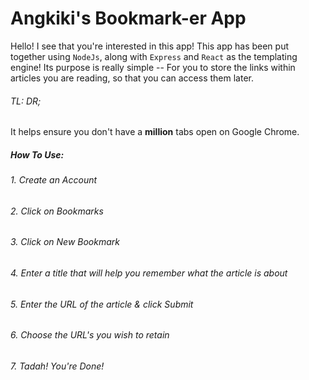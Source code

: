 Angkiki's Bookmark-er App
=====

Hello! I see that you're interested in this app! This app has been put together using `NodeJs`, along with `Express` and `React` as the templating engine! Its purpose is really simple -- For you to store the links within articles you are reading, so that you can access them later.
###### TL: DR;
It helps ensure you don't have a **million** tabs open on Google Chrome.

##### How To Use:
###### 1. Create an Account
###### 2. Click on Bookmarks
###### 3. Click on New Bookmark
###### 4. Enter a title that will help you remember what the article is about
###### 5. Enter the URL of the article & click Submit
###### 6. Choose the URL's you wish to retain
###### 7. Tadah! You're Done!
